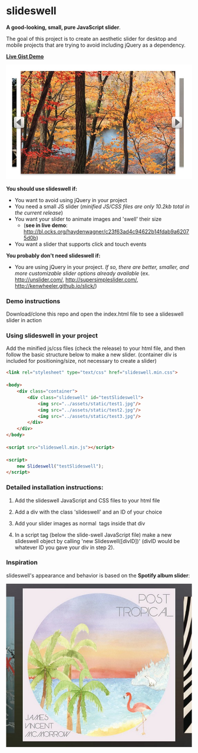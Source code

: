 # slideswell

**A good-looking, small, pure JavaScript slider**.

The goal of this project is to create an aesthetic slider for desktop and mobile projects that are trying to avoid including jQuery as a dependency.

[**Live Gist Demo**](http://bl.ocks.org/haydenwagner/c23f63ad4c94622b14fdab9a62075d0b)

![slideswell example](assets/static/slideswell.jpg)

**You should use slideswell if:**
 - You want to avoid using jQuery in your project
 - You need a small JS slider (*minified JS/CSS files are only 10.2kb total in the current release*)
 - You want your slider to animate images and 'swell' their size
   - (**see in live demo**: http://bl.ocks.org/haydenwagner/c23f63ad4c94622b14fdab9a62075d0b)
 - You want a slider that supports click and touch events

**You probably don't need slideswell if:**
 - You are using jQuery in your project. *If so, there are better, smaller, and more customizable slider options already available* (ex. http://unslider.com/, http://supersimpleslider.com/, http://kenwheeler.github.io/slick/)
 
 

### Demo instructions
Download/clone this repo and open the index.html file to see a slideswell slider in action

### Using slideswell in your project
Add the minified js/css files (check the release) to your html file, and then follow the basic structure below to make a new slider.
(container div is included for positioning/size, not necessary to create a slider)

```html
<link rel="stylesheet" type="text/css" href="slideswell.min.css">

<body>
    <div class="container">
        <div class="slideswell" id="testSlideswell">
            <img src="../assets/static/test1.jpg"/>
            <img src="../assets/static/test2.jpg"/>
            <img src="../assets/static/test3.jpg"/>
        </div>
    </div>
</body>

<script src="slideswell.min.js"></script>

<script>
    new Slideswell("testSlideswell");
</script>
```


### Detailed installation instructions:

1. Add the slideswell JavaScript and CSS files to your html file

2. Add a div with the class 'slideswell' and an ID of your choice

3. Add your slider images as normal <img> tags inside that div

4. In a script tag (below the slide-swell JavaScript file) make a new slideswell object by calling 'new Slideswell([divID])' (divID would be whatever ID you gave your div in step 2). 



### Inspiration

slideswell's appearance and behavior is based on the **Spotify album slider**:

![spotify inspiration slider](assets/static/spotify.jpg)



